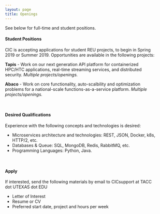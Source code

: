 ```yaml
---
layout: page
title: Openings
---
```

See below for full-time and student positions.

<h4>Student Positions</h4>
CIC is accepting applications for student REU projects, to begin in Spring 
2019 or Summer 2019. Opportunities are available in the following projects:

<b>Tapis</b> - Work on our next generation API platform for containerized HPC/HTC applications, 
real-time streaming services, and distributed security. <i>Multiple projects/openings.</i>

<b>Abaco</b> - Work on core functionality, auto-scalbility and optimization problems for a 
national-scale functions-as-a-service platform. <i>Multiple projects/openings.</i>

<br>
<h4>Desired Qualifications</h4>
Experience with the following concepts and technologies is desired:
<ul>
  <li>Microservices architecture and technologies: REST, JSON, Docker, k8s, HTTP/2, etc.</li>
  <li>Databases & Queue: SQL, MongoDB, Redis, RabbitMQ, etc.</li>
  <li>Programming Languages: Python, Java.</li> 
</ul>

<br>
<h4>Apply</h4>
<p>If interested, send the following materials by email to CICsupport at TACC dot UTEXAS dot EDU</p>
<ul>
  <li>Letter of Interest</li>
  <li>Resume or CV</li>
  <li>Preferred start date, project and hours per week</li>
</ul>
